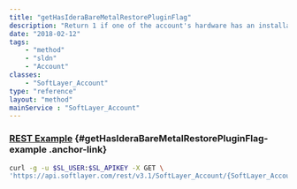 ```yaml
---
title: "getHasIderaBareMetalRestorePluginFlag"
description: "Return 1 if one of the account's hardware has an installation of Idera Server Backup otherwise 0."
date: "2018-02-12"
tags:
    - "method"
    - "sldn"
    - "Account"
classes:
    - "SoftLayer_Account"
type: "reference"
layout: "method"
mainService : "SoftLayer_Account"
---
```


### [REST Example](#getHasIderaBareMetalRestorePluginFlag-example) <a href="/article/rest/"><i class="fas fa-question"></i></a> {#getHasIderaBareMetalRestorePluginFlag-example .anchor-link} 
```bash
curl -g -u $SL_USER:$SL_APIKEY -X GET \
'https://api.softlayer.com/rest/v3.1/SoftLayer_Account/{SoftLayer_AccountID}/getHasIderaBareMetalRestorePluginFlag'
```
